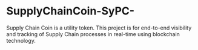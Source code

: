 # SupplyChainCoin-SyPC-
Supply Chain Coin is a utility token. This project is for end-to-end visibility and tracking of Supply Chain processes in real-time using blockchain technology. 
